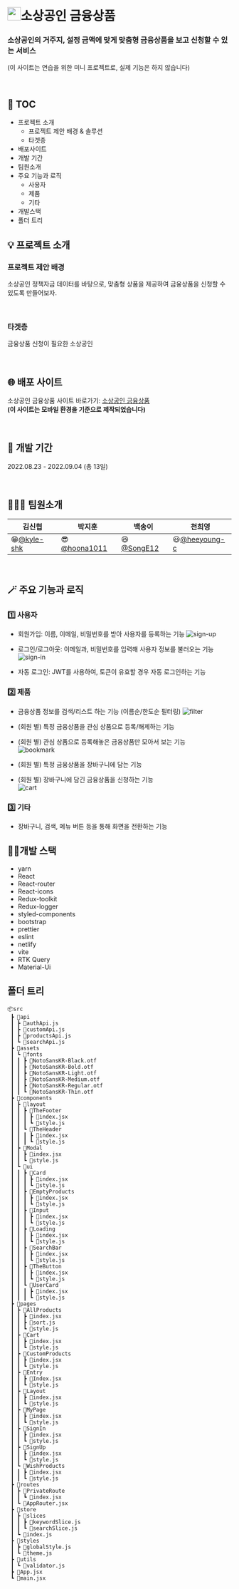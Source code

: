 # <img src="https://user-images.githubusercontent.com/76432731/188314408-f5b38853-8104-4dc5-a929-964d6c14d4e0.png" width="30"/>소상공인 금융상품

### 소상공인의 거주지, 설정 금액에 맞게 맞춤형 금융상품을 보고 신청할 수 있는 서비스

(이 사이트는 연습을 위한 미니 프로젝트로, 실제 기능은 하지 않습니다)

<br />

## 📝 TOC

- 프로젝트 소개
  - 프로젝트 제안 배경 & 솔루션
  - 타겟층
- 배포사이트
- 개발 기간
- 팀원소개
- 주요 기능과 로직
  - 사용자
  - 제품
  - 기타
- 개발스택
- 폴더 트리
  <br />

## 💡 프로젝트 소개

### 프로젝트 제안 배경

소상공인 정책자금 데이터를 바탕으로, 맞춤형 상품을 제공하여 금융상품을 신청할 수 있도록 만들어보자.

<br />

### 타겟층

금융상품 신청이 필요한 소상공인

<br />

## 🌐 배포 사이트

소상공인 금융상품 사이트 바로가기: [소상공인 금융상품](https://kdt-mini-team1.netlify.app/entry)  
**(이 사이트는 모바일 환경을 기준으로 제작되었습니다)**

<br />

## 📅 개발 기간

2022.08.23 - 2022.09.04 (총 13일)

<br />

## 🧑‍🤝‍🧑 팀원소개

| 김신협                                     | 박지훈                                       | 백송이                                   | 천희영                                         |
| ------------------------------------------ | -------------------------------------------- | ---------------------------------------- | ---------------------------------------------- |
| 😁[@kyle-shk](https://github.com/kyle-shk) | 😎[@hoona1011](https://github.com/hoona1011) | 😆[@SongE12](https://github.com/SongE12) | 😃[@heeyoung-c](https://github.com/heeyoung-c) |

<br />

## 🪄 주요 기능과 로직

### :one: 사용자

- 회원가입: 이름, 이메일, 비밀번호를 받아 사용자를 등록하는 기능
  ![sign-up](https://user-images.githubusercontent.com/76432731/188315603-7f5cb1bb-cfa3-4f0a-9a82-dde995fc57c4.png)

- 로그인/로그아웃: 이메일과, 비밀번호를 입력해 사용자 정보를 불러오는 기능
  ![sign-in](https://user-images.githubusercontent.com/76432731/188315649-2e32ddc8-6d74-4caa-a901-393cb6206a9a.png)

- 자동 로그인: JWT를 사용하여, 토큰이 유효할 경우 자동 로그인하는 기능

### :two: 제품

- 금융상품 정보를 검색/리스트 하는 기능 (이름순/한도순 필터링)
  ![filter](https://user-images.githubusercontent.com/76432731/188316185-a3d7d2be-c107-42d4-a3f7-acb2be59aae7.png)

- (회원 별) 특정 금융상품을 관심 상품으로 등록/해제하는 기능
- (회원 별) 관심 상품으로 등록해놓은 금융상품만 모아서 보는 기능  
  ![bookmark](https://user-images.githubusercontent.com/76432731/188316185-a3d7d2be-c107-42d4-a3f7-acb2be59aae7.png)

- (회원 별) 특정 금융상품을 장바구니에 담는 기능
- (회원 별) 장바구니에 담긴 금융상품을 신청하는 기능  
  ![cart](https://user-images.githubusercontent.com/76432731/188316218-c1f34a9f-bbc5-4fa4-b67c-a0120617aa32.png)

### :three: 기타

- 장바구니, 검색, 메뉴 버튼 등을 통해 화면을 전환하는 기능

## 👨‍💻개발 스택

- yarn
- React
- React-router
- React-icons
- Redux-toolkit
- Redux-logger
- styled-components
- bootstrap
- prettier
- eslint
- netlify
- vite
- RTK Query
- Material-Ui

## 폴더 트리

```
📦src
 ┣ 📂api
 ┃ ┣ 📜authApi.js
 ┃ ┣ 📜customApi.js
 ┃ ┣ 📜productsApi.js
 ┃ ┗ 📜searchApi.js
 ┣ 📂assets
 ┃ ┗ 📂fonts
 ┃ ┃ ┣ 📜NotoSansKR-Black.otf
 ┃ ┃ ┣ 📜NotoSansKR-Bold.otf
 ┃ ┃ ┣ 📜NotoSansKR-Light.otf
 ┃ ┃ ┣ 📜NotoSansKR-Medium.otf
 ┃ ┃ ┣ 📜NotoSansKR-Regular.otf
 ┃ ┃ ┗ 📜NotoSansKR-Thin.otf
 ┣ 📂components
 ┃ ┣ 📂layout
 ┃ ┃ ┣ 📂TheFooter
 ┃ ┃ ┃ ┣ 📜index.jsx
 ┃ ┃ ┃ ┗ 📜style.js
 ┃ ┃ ┗ 📂TheHeader
 ┃ ┃ ┃ ┣ 📜index.jsx
 ┃ ┃ ┃ ┗ 📜style.js
 ┃ ┣ 📂Modal
 ┃ ┃ ┣ 📜index.jsx
 ┃ ┃ ┗ 📜style.js
 ┃ ┗ 📂ui
 ┃ ┃ ┣ 📂Card
 ┃ ┃ ┃ ┣ 📜index.jsx
 ┃ ┃ ┃ ┗ 📜style.js
 ┃ ┃ ┣ 📂EmptyProducts
 ┃ ┃ ┃ ┣ 📜index.jsx
 ┃ ┃ ┃ ┗ 📜style.js
 ┃ ┃ ┣ 📂Input
 ┃ ┃ ┃ ┣ 📜index.jsx
 ┃ ┃ ┃ ┗ 📜style.js
 ┃ ┃ ┣ 📂Loading
 ┃ ┃ ┃ ┣ 📜index.jsx
 ┃ ┃ ┃ ┗ 📜style.js
 ┃ ┃ ┣ 📂SearchBar
 ┃ ┃ ┃ ┣ 📜index.jsx
 ┃ ┃ ┃ ┗ 📜style.js
 ┃ ┃ ┣ 📂TheButton
 ┃ ┃ ┃ ┣ 📜index.jsx
 ┃ ┃ ┃ ┗ 📜style.js
 ┃ ┃ ┗ 📂UserCard
 ┃ ┃ ┃ ┣ 📜index.jsx
 ┃ ┃ ┃ ┗ 📜style.js
 ┣ 📂pages
 ┃ ┣ 📂AllProducts
 ┃ ┃ ┣ 📜index.jsx
 ┃ ┃ ┣ 📜sort.js
 ┃ ┃ ┗ 📜style.js
 ┃ ┣ 📂Cart
 ┃ ┃ ┣ 📜index.jsx
 ┃ ┃ ┗ 📜style.js
 ┃ ┣ 📂CustomProducts
 ┃ ┃ ┣ 📜index.jsx
 ┃ ┃ ┗ 📜style.js
 ┃ ┣ 📂Entry
 ┃ ┃ ┣ 📜Index.jsx
 ┃ ┃ ┗ 📜style.js
 ┃ ┣ 📂Layout
 ┃ ┃ ┣ 📜index.jsx
 ┃ ┃ ┗ 📜style.js
 ┃ ┣ 📂MyPage
 ┃ ┃ ┣ 📜index.jsx
 ┃ ┃ ┗ 📜style.js
 ┃ ┣ 📂SignIn
 ┃ ┃ ┣ 📜index.jsx
 ┃ ┃ ┗ 📜style.js
 ┃ ┣ 📂SignUp
 ┃ ┃ ┣ 📜index.jsx
 ┃ ┃ ┗ 📜style.js
 ┃ ┗ 📂WishProducts
 ┃ ┃ ┣ 📜index.jsx
 ┃ ┃ ┗ 📜style.js
 ┣ 📂routes
 ┃ ┣ 📂PrivateRoute
 ┃ ┃ ┗ 📜index.jsx
 ┃ ┗ 📜AppRouter.jsx
 ┣ 📂store
 ┃ ┣ 📂slices
 ┃ ┃ ┣ 📜keywordSlice.js
 ┃ ┃ ┗ 📜searchSlice.js
 ┃ ┗ 📜index.js
 ┣ 📂styles
 ┃ ┣ 📜globalStyle.js
 ┃ ┗ 📜theme.js
 ┣ 📂utils
 ┃ ┗ 📜validator.js
 ┣ 📜App.jsx
 ┗ 📜main.jsx
```
